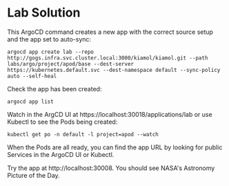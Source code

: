 # Lab Solution

This ArgoCD command creates a new app with the correct source setup and the app set to auto-sync:

```
argocd app create lab --repo http://gogs.infra.svc.cluster.local:3000/kiamol/kiamol.git --path labs/argo/project/apod/base --dest-server https://kubernetes.default.svc --dest-namespace default --sync-policy auto --self-heal
```

Check the app has been created:

```
argocd app list
```

Watch in the ArgCD UI at https://localhost:30018/applications/lab or use Kubectl to see the Pods being created:

```
kubectl get po -n default -l project=apod --watch
```

When the Pods are all ready, you can find the app URL by looking for public Services in the ArgoCD UI or Kubectl.

Try the app at http://localhost:30008. You should see NASA's Astronomy Picture of the Day.


